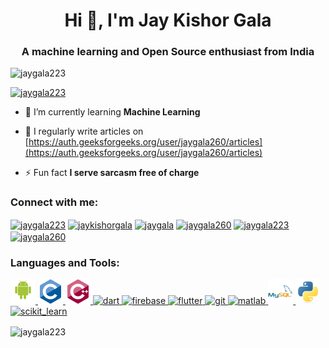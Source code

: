 <h1 align="center">Hi 👋, I'm Jay Kishor Gala</h1>
<h3 align="center">A machine learning and Open Source enthusiast from India</h3>

<p align="left"> <img src="https://komarev.com/ghpvc/?username=jaygala223&label=Profile%20views&color=0e75b6&style=flat" alt="jaygala223" /> </p>

<p align="left"> <a href="https://twitter.com/jaygala223" target="blank"><img src="https://img.shields.io/twitter/follow/jaygala223?logo=twitter&style=for-the-badge" alt="jaygala223" /></a> </p>

- 🌱 I’m currently learning **Machine Learning**

- 📝 I regularly write articles on [https://auth.geeksforgeeks.org/user/jaygala260/articles](https://auth.geeksforgeeks.org/user/jaygala260/articles)

- ⚡ Fun fact **I serve sarcasm free of charge**

<h3 align="left">Connect with me:</h3>
<p align="left">
<a href="https://twitter.com/jaygala223" target="blank"><img align="center" src="https://raw.githubusercontent.com/rahuldkjain/github-profile-readme-generator/master/src/images/icons/Social/twitter.svg" alt="jaygala223" height="30" width="40" /></a>
<a href="https://linkedin.com/in/jaykishorgala" target="blank"><img align="center" src="https://raw.githubusercontent.com/rahuldkjain/github-profile-readme-generator/master/src/images/icons/Social/linked-in-alt.svg" alt="jaykishorgala" height="30" width="40" /></a>
<a href="https://instagram.com/jaygala" target="blank"><img align="center" src="https://raw.githubusercontent.com/rahuldkjain/github-profile-readme-generator/master/src/images/icons/Social/instagram.svg" alt="jaygala" height="30" width="40" /></a>
<a href="https://www.codechef.com/users/jaygala260" target="blank"><img align="center" src="https://cdn.jsdelivr.net/npm/simple-icons@3.1.0/icons/codechef.svg" alt="jaygala260" height="30" width="40" /></a>
<a href="https://www.leetcode.com/jaygala223" target="blank"><img align="center" src="https://raw.githubusercontent.com/rahuldkjain/github-profile-readme-generator/master/src/images/icons/Social/leet-code.svg" alt="jaygala223" height="30" width="40" /></a>
<a href="https://auth.geeksforgeeks.org/user/jaygala260" target="blank"><img align="center" src="https://raw.githubusercontent.com/rahuldkjain/github-profile-readme-generator/master/src/images/icons/Social/geeks-for-geeks.svg" alt="jaygala260" height="30" width="40" /></a>
</p>

<h3 align="left">Languages and Tools:</h3>
<p align="left"> <a href="https://developer.android.com" target="_blank"> <img src="https://raw.githubusercontent.com/devicons/devicon/master/icons/android/android-original-wordmark.svg" alt="android" width="40" height="40"/> </a> <a href="https://www.cprogramming.com/" target="_blank"> <img src="https://raw.githubusercontent.com/devicons/devicon/master/icons/c/c-original.svg" alt="c" width="40" height="40"/> </a> <a href="https://www.w3schools.com/cpp/" target="_blank"> <img src="https://raw.githubusercontent.com/devicons/devicon/master/icons/cplusplus/cplusplus-original.svg" alt="cplusplus" width="40" height="40"/> </a> <a href="https://dart.dev" target="_blank"> <img src="https://www.vectorlogo.zone/logos/dartlang/dartlang-icon.svg" alt="dart" width="40" height="40"/> </a> <a href="https://firebase.google.com/" target="_blank"> <img src="https://www.vectorlogo.zone/logos/firebase/firebase-icon.svg" alt="firebase" width="40" height="40"/> </a> <a href="https://flutter.dev" target="_blank"> <img src="https://www.vectorlogo.zone/logos/flutterio/flutterio-icon.svg" alt="flutter" width="40" height="40"/> </a> <a href="https://git-scm.com/" target="_blank"> <img src="https://www.vectorlogo.zone/logos/git-scm/git-scm-icon.svg" alt="git" width="40" height="40"/> </a> <a href="https://www.mathworks.com/" target="_blank"> <img src="https://upload.wikimedia.org/wikipedia/commons/2/21/Matlab_Logo.png" alt="matlab" width="40" height="40"/> </a> <a href="https://www.mysql.com/" target="_blank"> <img src="https://raw.githubusercontent.com/devicons/devicon/master/icons/mysql/mysql-original-wordmark.svg" alt="mysql" width="40" height="40"/> </a> <a href="https://www.python.org" target="_blank"> <img src="https://raw.githubusercontent.com/devicons/devicon/master/icons/python/python-original.svg" alt="python" width="40" height="40"/> </a> <a href="https://scikit-learn.org/" target="_blank"> <img src="https://upload.wikimedia.org/wikipedia/commons/0/05/Scikit_learn_logo_small.svg" alt="scikit_learn" width="40" height="40"/> </a> </p>

<p><img align="center" src="https://github-readme-stats.vercel.app/api/top-langs?username=jaygala223&show_icons=true&locale=en&layout=compact" alt="jaygala223" /></p>

